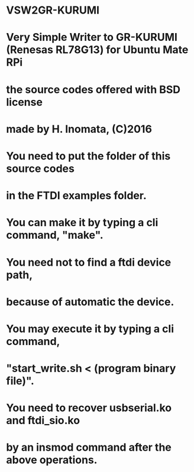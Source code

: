# VSW2GR-KURUMI
# Very Simple Writer to GR-KURUMI (Renesas RL78G13) for Ubuntu Mate RPi
# the source codes offered with BSD license
# made by H. Inomata, (C)2016
#
# You need to put the folder of this source codes 
# in the FTDI examples folder.
# You can make it by typing a cli command, "make".
#
# You need not to find a ftdi device path, 
# because of automatic the device.
#
# You may execute it by typing a cli command, 
# "start_write.sh < (program binary file)".
#
# You need to recover usbserial.ko and ftdi_sio.ko 
# by an insmod command after the above operations.
#
